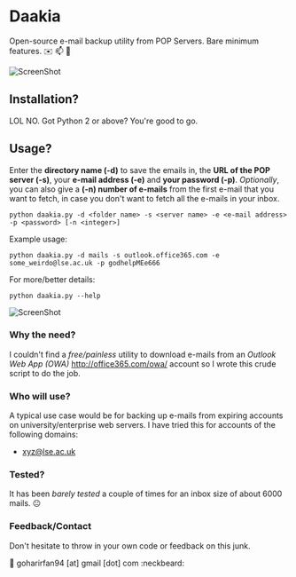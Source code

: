 # Daakia
Open-source e-mail backup utility from POP Servers. Bare minimum features. :envelope: :mailbox: :postbox:

![ScreenShot](https://cloud.githubusercontent.com/assets/6470801/12240596/349969f0-b8b0-11e5-928f-7cffc2fc7b6e.png)

## Installation?
LOL NO. Got Python 2 or above? You're good to go.

## Usage?
Enter the **directory name (-d)** to save the emails in, the **URL of the POP server (-s)**, your **e-mail address (-e)** and **your password (-p)**. *Optionally*, you can also give a **(-n) number of e-mails** from the first e-mail that you want to fetch, in case you don't want to fetch all the e-mails in your inbox.
```
python daakia.py -d <folder name> -s <server name> -e <e-mail address> -p <password> [-n <integer>]
```
Example usage:
```
python daakia.py -d mails -s outlook.office365.com -e some_weirdo@lse.ac.uk -p godhelpMEe666
```
For more/better details:
```
python daakia.py --help
```
![ScreenShot](https://cloud.githubusercontent.com/assets/6470801/12240570/0c7c15bc-b8b0-11e5-9834-6045e752333d.png)

### Why the need?
I couldn't find a *free/painless* utility to download e-mails from an *Outlook Web App (OWA)* http://office365.com/owa/ account so I wrote this crude script to do the job. 

### Who will use?
A typical use case would be for backing up e-mails from expiring accounts on university/enterprise web servers. I have tried this for accounts of the following domains:
* xyz@lse.ac.uk

### Tested?
It has been *barely tested* a couple of times for an inbox size of about 6000 mails. :neutral_face:

### Feedback/Contact
Don't hesitate to throw in your own code or feedback on this junk.

:email: goharirfan94 [at] gmail [dot] com :neckbeard:
